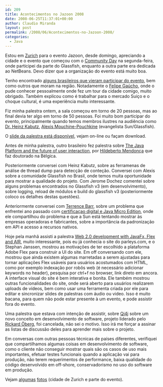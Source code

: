 ```yaml
---
id: 209
title: Acontecimentos no Jazoon 2008
date: 2008-06-25T11:37:01+00:00
author: Claudio Miranda
layout: post
permalink: /2008/06/Acontecimentos-no-Jazoon-2008/
categories:
  - Java
---
```

Estou em [Zurich](http://www.zuerich.com/) para o evento Jazoon, desde domingo, apreciando a cidade e o evento que começou com o [Community Day](http://jazoon.com/en/conference/monday.html) na segunda-feira, onde participei da parte do Glassfish, enquanto a outra parte era dedicada ao NetBeans. Devo dizer que a organização do evento está muito boa.

Tenho encontrado [alguns brasileiros que vieram participar do evento](http://www.cejug.org/display/cejug/Caravana+do+CEJUG+rumo+ao+Jazoon+08), bem como outros que moram na região. Notadamente o [Felipe Gaúcho](http://weblogs.java.net/blog/felipegaucho), onde o pude conhecer pessoalmente onde fez um tour da cidade comigo, muito obrigado. Também explicou como é trabalhar para o mercado Suiço e o choque cultural, é uma experiência muito interessante.

Fiz minha palestra ontem, a sala começou em torno de 20 pessoas, mas ao final devia ter algo em torno de 50 pessoas. Foi muito bom participar do evento, principalmente quando temos membros ilustres na audiência como [Dr. Heinz Kabutz](http://www.javaspecialists.eu), [Alexis Mouchine-Pouchkine](http://blogs.sun.com/alexismp) (evangelista Sun/Glassfish).

O [slide da palestra está disponível](http://www.slideshare.net/claudius/tools-and-tips-to-diagnose-performance-issues), vejam on-line ou façam download. 

Antes de minha palestra, outro brasileiro fez palestra sobre [The Java Platform and the future of user interaction](http://jazoon.com/jazoon08/en/conference/presentations/tl/5780), por [Hildeberto Mendonça](http://planexstrategy.blogspot.com/) que faz doutorado na Bélgica.

Posteriormente conversei com Heinz Kabutz, sobre as ferramenas de análise de thread dump para detecção de conteção. Conversei com Alexis sobre a comunidade Glassfish no Brasil, onde temos muita oportunidade para mostrar a qualidade do projeto. Com Jerome Dochez comentei sobre alguns problemas encontrados no Glassfish v3 (em desenvolvimento), sobre logging, reload de módulos e build do glassfish v3 (posteriormente coloco os detalhes destas questões).

Anteriormente conversei com [Terrence Barr](http://weblogs.java.net/blog/terrencebarr/), sobre um problema que enfrentei ano passado com [certificaçao digital e Java Micro Edition](http://www.claudius.com.br/blog/claudio/2007/04/17/Certifica%C3%A7%C3%A3o-Digital-em-Aplica%C3%A7%C3%B5es-Java-ME), onde ele compartilhou do problema e que a Sun está tentando mostrar às empresas operadoras e fabricantes, sobre a importância da padronização em API e acesso a recursos nativos.

Hoje pela manhã assisti a palestra [Web 2.0 development with JavaFx, Flex and AIR](http://jazoon.com/jazoon08/en/conference/presentationdetails.html?type=sid&detail=2660), muito interessante, pois eu já conhecia o site do parleys.com, e o Stephan Janssen, mostrou as motivações de ter escolhido a plataforma Adobe Flex para construir a UI do site. Em off conversando com ele, mostrou que ainda existem algumas marretadas a serem ajustadas para tornar aplicações Flex usáveis para usuários acostumados com HTML, como por exemplo indexação por robôs web (é necessário adicionar keywords no header), pesquisa por ctrl+f no browser, link direto em ancora. A interface visual do site é bem interativa e bonita. Ele também mostrou outras funcionalidades do site, onde será aberto para usuários realizarem uploads de vídeos, bem como usar uma ferramenta criada por ele para editar e sincronizar slides de palestras com áudio ou video. Isso é muito bacana, para quem não pode estar presente à um evento, e pode assistir fora do evento.

Uma palestra que estava com intenção de assistir, sobre [Qi4j](http://www.qi4j.org/) sobre um novo conceito em desenvolvimento de software, projeto liderado pelo [Rickard Öberg](http://www.jroller.com/rickard/), foi cancelada, não sei o motivo. Isso irá me forçar a assinar as listas de discussão deles para aprender mais sobre o projeto.

Em conversas com outras pessoas técnicas de países diferentes, verifiquei que compartilhamos algumas coisas em desenvolvimento de software, como o cliente não conseguir mostrar quais são os casos de uso mais importantes, efetuar testes funcionais quando a aplicação vai para produção, não terem requerimentos de performance, baixa qualidade do código desenvolvido em off-shore, conservadorismo no uso do software em produção.

Vejam [algumas](http://picasaweb.google.com/claudio.miranda/ZurichParte1) [fotos](http://picasaweb.google.com/claudio.miranda/ZurichParte2) (cidade de Zurich e parte do evento).